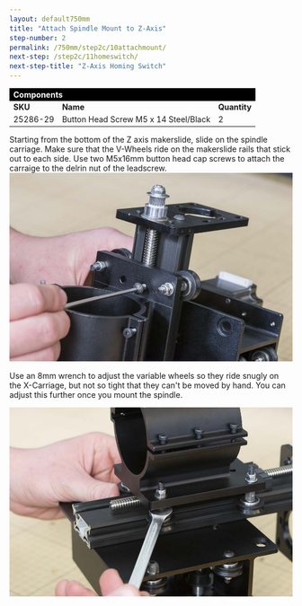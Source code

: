 ```yaml
---
layout: default750mm
title: "Attach Spindle Mount to Z-Axis"
step-number: 2
permalink: /750mm/step2c/10attachmount/
next-step: /step2c/11homeswitch/
next-step-title: "Z-Axis Homing Switch"
---
```


<table>
<tr><td style="color:#fff;background: #000;" colspan="3"><b>Components</b></td></tr>
	<tr>
		<td><b>SKU</b></td>
		<td><b>Name</b></td>
		<td><b>Quantity</b></td>
	</tr>
<tr>
<td>25286-29</td>
<td>Button Head Screw M5 x 14 Steel/Black</td>
<td>2</td>
</tr>

</table>

Starting from the bottom of the Z axis makerslide, slide on the spindle carriage. Make sure that the V-Wheels ride on the makerslide rails that stick out to each side. Use two M5x16mm button head cap screws to attach the carraige to the delrin nut of the leadscrew.
<img src="../../step2/photo/jpfs_DSC2752.jpg">

Use an 8mm wrench to adjust the variable wheels so they ride snugly on the X-Carriage, but not so tight that they can't be moved by hand. You can adjust this further once you mount the spindle.

<img src="../../step2/photo/jpfs_DSC2756.jpg">

